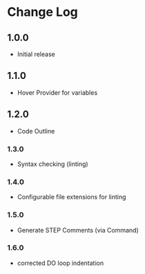 # Change Log

## 1.0.0

- Initial release

## 1.1.0

- Hover Provider for variables

## 1.2.0

- Code Outline


### 1.3.0

- Syntax checking (linting)

### 1.4.0

- Configurable file extensions for linting

### 1.5.0

- Generate STEP Comments (via Command)

### 1.6.0

- corrected DO loop indentation